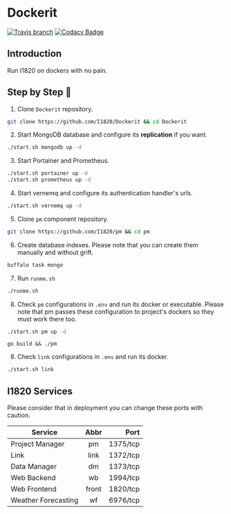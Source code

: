 # Dockerit
[![Travis branch](https://img.shields.io/travis/com/I1820/Dockerit/master.svg?style=flat-square)](https://travis-ci.com/I1820/Dockerit)
[![Codacy Badge](https://api.codacy.com/project/badge/Grade/9168e7dc29d14988b4cd631bf667449a)](https://www.codacy.com/app/i1820/Dockerit?utm_source=github.com&amp;utm_medium=referral&amp;utm_content=I1820/Dockerit&amp;utm_campaign=Badge_Grade)

## Introduction
Run I1820 on dockers with no pain.

## Step by Step :baby:
1. Clone `Dockerit` repository.
```sh
git clone https://github.com/I1820/Dockerit && cd Dockerit
```
2. Start MongoDB database and configure its **replication** if you want.
```sh
./start.sh mongodb up -d
```
3. Start Portainer and Prometheus.
```sh
./start.sh portainer up -d
./start.sh prometheus up -d
```
4. Start vernemq and configure its authentication handler's urls.
```sh
./start.sh vernemq up -d
```
5. Clone `pm` component repository.
```sh
git clone https://github.com/I1820/pm && cd pm
```
6. Create database indexes. Please note that you can create them manually and without grift.
```sh
buffalo task mongo
```
7. Run `runme.sh`
```sh
./runme.sh
```
8. Check `pm` configurations in `.env` and run its docker or executable. Please note that pm passes these configuration
to project's dockers so they must work there too.
```sh
./start.sh pm up -d
```
```
go build && ./pm
```
8. Check `link` configurations in `.env` and run its docker.
```sh
./start.sh link
```

## I1820 Services
Please consider that in deployment you can change these ports with caution.

| Service          | Abbr  | Port     |
| ---------------- |:-----:| --------:|
| Project Manager  | pm    | 1375/tcp |
| Link             | link  | 1372/tcp |
| Data Manager     | dm    | 1373/tcp |
| Web Backend      | wb    | 1994/tcp |
| Web Frontend     | front | 1820/tcp |
| Weather Forecasting | wf | 6976/tcp |
